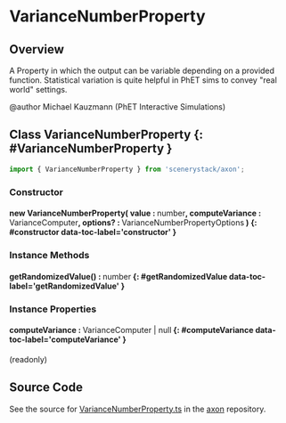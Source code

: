 # VarianceNumberProperty

## Overview

A Property in which the output can be variable depending on a provided function. Statistical variation is quite
helpful in PhET sims to convey "real world" settings.

@author Michael Kauzmann (PhET Interactive Simulations)

## Class VarianceNumberProperty {: #VarianceNumberProperty }


```js
import { VarianceNumberProperty } from 'scenerystack/axon';
```
### Constructor

#### new VarianceNumberProperty( value : <span style="font-weight: 400;"><span style="color: hsla(calc(var(--md-hue) + 180deg),80%,40%,1);">number</span></span>, computeVariance : <span style="font-weight: 400;">VarianceComputer</span>, options? : <span style="font-weight: 400;">VarianceNumberPropertyOptions</span> ) {: #constructor data-toc-label='constructor' }

### Instance Methods

#### getRandomizedValue() : <span style="font-weight: 400;"><span style="color: hsla(calc(var(--md-hue) + 180deg),80%,40%,1);">number</span></span> {: #getRandomizedValue data-toc-label='getRandomizedValue' }

### Instance Properties

#### computeVariance : <span style="font-weight: 400;">VarianceComputer | <span style="color: hsla(calc(var(--md-hue) + 180deg),80%,40%,1);">null</span></span> {: #computeVariance data-toc-label='computeVariance' }

(readonly)



## Source Code

See the source for [VarianceNumberProperty.ts](https://github.com/phetsims/axon/blob/main/js/VarianceNumberProperty.ts) in the [axon](https://github.com/phetsims/axon) repository.
